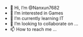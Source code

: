 - 👋 Hi, I’m @Nanxun7682
- 👀 I’m interested in Games
- 🌱 I’m currently learning IT
- 💞️ I’m looking to collaborate on ...
- 📫 How to reach me ...

<!---
Nanxun7682/Nanxun7682 is a ✨ special ✨ repository because its `README.md` (this file) appears on your GitHub profile.
You can click the Preview link to take a look at your changes.
--->
